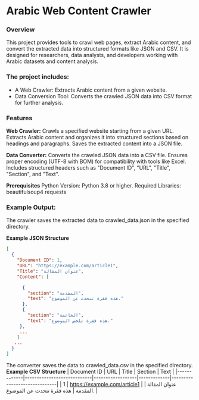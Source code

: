# Arabic Web Content Crawler
### Overview
This project provides tools to crawl web pages, extract Arabic content, and convert the extracted data into structured formats like JSON and CSV. It is designed for researchers, data analysts, and developers working with Arabic datasets and content analysis.

### The project includes:

- A Web Crawler: Extracts Arabic content from a given website.
- Data Conversion Tool: Converts the crawled JSON data into CSV format for further analysis.

### Features

**Web Crawler:**
 Crawls a specified website starting from a given URL.
 Extracts Arabic content and organizes it into structured sections based on headings and paragraphs.
 Saves the extracted content into a JSON file.

**Data Converter:**
 Converts the crawled JSON data into a CSV file.
 Ensures proper encoding (UTF-8 with BOM) for compatibility with tools like Excel.
 Includes structured headers such as "Document ID", "URL", "Title", "Section", and "Text".

**Prerequisites**
 Python Version: Python 3.8 or higher.
 Required Libraries:
 beautifulsoup4
 requests

### Example Output:
 The crawler saves the extracted data to crawled_data.json in the specified directory.
 
 **Example JSON Structure**
```json
[
  {
    "Document ID": 1,
    "URL": "https://example.com/article1",
    "Title": "عنوان المقالة",
    "Content": [

      {
        "section": "المقدمة",
        "text": "هذه فقرة تتحدث عن الموضوع."
      },
      {
        "section": "الخاتمة",
        "text": "هذه فقرة تلخص الموضوع."
     },
     ...
    ]
   ...
  }
]
```

The converter saves the data to crawled_data.csv in the specified directory.
**Example CSV Structure**
| Document ID | URL                        | Title            | Section     | Text                         |
|-------------|----------------------------|------------------|-------------|------------------------------|
| 1           | https://example.com/article1 | عنوان المقالة   | المقدمة      | هذه فقرة تتحدث عن الموضوع.   |

